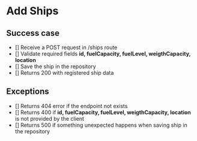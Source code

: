 # Add Ships

## Success case
- [] Receive a POST request in /ships route
- [] Validate required fields **id, fuelCapacity, fuelLevel, weigthCapacity, location**
- [] Save the ship in the repository
- [] Returns 200 with registered ship data

## Exceptions
- [] Returns 404 error if the endpoint not exists
- [] Returns 400 if **id, fuelCapacity, fuelLevel, weigthCapacity, location** is not provided by the client
- [] Returns 500 if something unexpected happens when saving ship in the repository